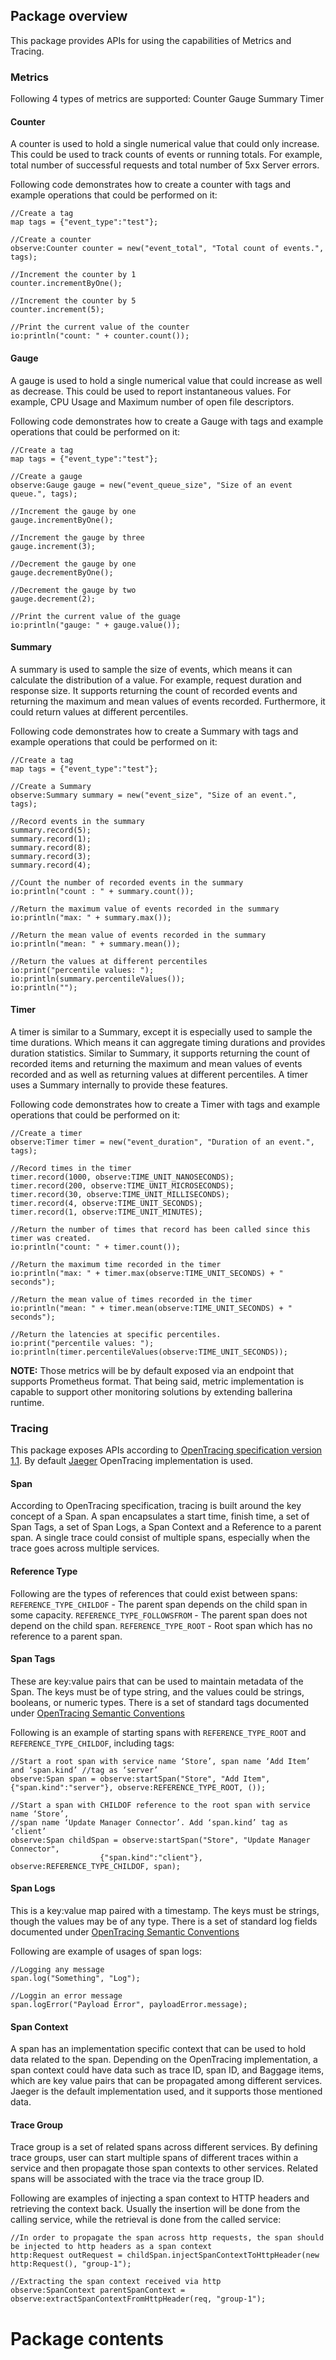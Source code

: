 ## Package overview

This package provides APIs for using the capabilities of Metrics and Tracing.

### Metrics

Following 4 types of metrics are supported: 
Counter
Gauge
Summary
Timer

#### Counter 

A counter is used to hold a single numerical value that could only increase. This could be used to track counts of events or running totals. For example, total number of successful requests and total number of 5xx Server errors.

Following code demonstrates how to create a counter with tags and example operations that could be performed on it:
```ballerina
//Create a tag
map tags = {"event_type":"test"};

//Create a counter
observe:Counter counter = new("event_total", "Total count of events.", tags);

//Increment the counter by 1
counter.incrementByOne();

//Increment the counter by 5
counter.increment(5);

//Print the current value of the counter
io:println("count: " + counter.count());
```

#### Gauge

A gauge is used to hold a single numerical value that could increase as well as decrease. This could be used to report instantaneous values. For example, CPU Usage and Maximum number of open file descriptors.

Following code demonstrates how to create a Gauge with tags and example operations that could be performed on it:

```ballerina
//Create a tag
map tags = {"event_type":"test"};

//Create a gauge
observe:Gauge gauge = new("event_queue_size", "Size of an event queue.", tags);

//Increment the gauge by one
gauge.incrementByOne();

//Increment the gauge by three
gauge.increment(3);

//Decrement the gauge by one
gauge.decrementByOne();

//Decrement the gauge by two
gauge.decrement(2);

//Print the current value of the guage
io:println("gauge: " + gauge.value());
```

#### Summary 

A summary is used to sample the size of events, which means it can calculate the distribution of a value. For example, request duration and response size. It supports returning the count of recorded events and returning the maximum and mean values of events recorded. Furthermore, it could return values at different percentiles.

Following code demonstrates how to create a Summary with tags and example operations that could be performed on it:
```ballerina
//Create a tag
map tags = {"event_type":"test"};

//Create a Summary
observe:Summary summary = new("event_size", "Size of an event.", tags);

//Record events in the summary
summary.record(5);	
summary.record(1);
summary.record(8);
summary.record(3);
summary.record(4);

//Count the number of recorded events in the summary
io:println("count : " + summary.count());

//Return the maximum value of events recorded in the summary
io:println("max: " + summary.max());

//Return the mean value of events recorded in the summary 
io:println("mean: " + summary.mean());

//Return the values at different percentiles
io:print("percentile values: ");
io:println(summary.percentileValues());
io:println("");
```

#### Timer
A timer is similar to a Summary, except it is especially used to sample the time durations. Which means it can aggregate timing durations and provides duration statistics. Similar to Summary, it supports returning the count of recorded items and returning the maximum and mean values of events recorded and as well as returning values at different percentiles. A timer uses a Summary internally to provide these features.

Following code demonstrates how to create a Timer with tags and example operations that could be performed on it:
```ballerina
//Create a timer
observe:Timer timer = new("event_duration", "Duration of an event.", tags);

//Record times in the timer
timer.record(1000, observe:TIME_UNIT_NANOSECONDS);
timer.record(200, observe:TIME_UNIT_MICROSECONDS);
timer.record(30, observe:TIME_UNIT_MILLISECONDS);
timer.record(4, observe:TIME_UNIT_SECONDS);
timer.record(1, observe:TIME_UNIT_MINUTES);

//Return the number of times that record has been called since this timer was created.
io:println("count: " + timer.count());

//Return the maximum time recorded in the timer
io:println("max: " + timer.max(observe:TIME_UNIT_SECONDS) + " seconds");

//Return the mean value of times recorded in the timer
io:println("mean: " + timer.mean(observe:TIME_UNIT_SECONDS) + " seconds");

//Return the latencies at specific percentiles.
io:print("percentile values: ");
io:println(timer.percentileValues(observe:TIME_UNIT_SECONDS));
```

**NOTE:** Those metrics will be by default exposed via an endpoint that supports Prometheus format. That being said, metric implementation is capable to support other monitoring solutions by extending ballerina runtime.

### Tracing
This package exposes APIs according to [OpenTracing specification version 1.1](https://github.com/opentracing/specification/blob/master/specification.md). By default [Jaeger](https://github.com/jaegertracing) OpenTracing implementation is used. 

#### Span
According to OpenTracing specification, tracing is built around the key concept of a Span. A span encapsulates a start time, finish time, a set of Span Tags, a set of Span Logs, a Span Context and a Reference to a parent span. A single trace could consist of multiple spans, especially when the trace goes across multiple services.

#### Reference Type
Following are the types of references that could exist between spans:
`REFERENCE_TYPE_CHILDOF` - The parent span depends on the child span in some capacity.
`REFERENCE_TYPE_FOLLOWSFROM` - The parent span does not depend on the child span.
`REFERENCE_TYPE_ROOT` - Root span which has no reference to a parent span.

#### Span Tags
These are key:value pairs that can be used to maintain metadata of the Span. The keys must be of type string, and the values could be strings, booleans, or numeric types. There is a set of standard tags documented under [OpenTracing Semantic Conventions](https://github.com/opentracing/specification/blob/master/semantic_conventions.md)

Following is an example of starting spans with `REFERENCE_TYPE_ROOT` and `REFERENCE_TYPE_CHILDOF`, including tags:
```ballerina
//Start a root span with service name ‘Store’, span name ‘Add Item’ and ‘span.kind’ //tag as ‘server’
observe:Span span = observe:startSpan("Store", "Add Item", {"span.kind":"server"}, observe:REFERENCE_TYPE_ROOT, ());

//Start a span with CHILDOF reference to the root span with service name ‘Store’, 
//span name ‘Update Manager Connector’. Add ‘span.kind’ tag as ‘client’
observe:Span childSpan = observe:startSpan("Store", "Update Manager Connector",
                  	{"span.kind":"client"}, observe:REFERENCE_TYPE_CHILDOF, span);
```

#### Span Logs
This is a key:value map paired with a timestamp. The keys must be strings, though the values may be of any type. There is a set of standard log fields documented under [OpenTracing Semantic Conventions](https://github.com/opentracing/specification/blob/master/semantic_conventions.md)

Following are example of usages of span logs:
```ballerina
//Logging any message
span.log("Something", "Log");

//Loggin an error message
span.logError("Payload Error", payloadError.message);
```

#### Span Context
A span has an implementation specific context that can be used to hold data related to the span. Depending on the OpenTracing implementation, a span context could have data such as trace ID, span ID, and Baggage items, which are key value pairs that can be propagated among different services. Jaeger is the default implementation used, and it supports those mentioned data.

#### Trace Group
Trace group is a set of related spans across different services. By defining trace groups, user can start multiple spans of different traces within a service and then propagate those span contexts to other services. Related spans will be associated with the trace via the trace group ID.

Following are examples of injecting a span context to HTTP headers and retrieving the context back. Usually the insertion will be done from the calling service, while the retrieval is done from the called service:
```ballerina
//In order to propagate the span across http requests, the span should be injected to http headers as a span context
http:Request outRequest = childSpan.injectSpanContextToHttpHeader(new http:Request(), "group-1");

//Extracting the span context received via http
observe:SpanContext parentSpanContext = observe:extractSpanContextFromHttpHeader(req, "group-1");
```

# Package contents
<auto-generated from the code comments>
